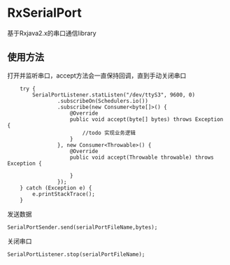 # RxSerialPort
基于Rxjava2.x的串口通信library 
## 使用方法

打开并监听串口，accept方法会一直保持回调，直到手动关闭串口

        try {
            SerialPortListener.statListen("/dev/ttyS3", 9600, 0)
                    .subscribeOn(Schedulers.io())
                    .subscribe(new Consumer<byte[]>() {
                        @Override
                        public void accept(byte[] bytes) throws Exception {
                            //todo 实现业务逻辑
                        }
                    }, new Consumer<Throwable>() {
                        @Override
                        public void accept(Throwable throwable) throws Exception {

                        }
                    });
        } catch (Exception e) {
            e.printStackTrace();
        }


发送数据

	SerialPortSender.send(serialPortFileName,bytes);

关闭串口

	SerialPortListener.stop(serialPortFileName);
